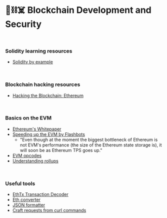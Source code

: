 # 🧱⛓☠️ Blockchain Development and Security

<br>

### Solidity learning resources

* [Solidity by example](https://solidity-by-example.org/)


<br>

### Blockchain hacking resources


* [Hacking the Blockchain: Ethereum](https://medium.com/immunefi/hacking-the-blockchain-an-ultimate-guide-4f34b33c6e8b)


<br>


### Basics on the EVM

* [Ethereum's Whitepaper](https://ethereum.org/en/whitepaper/)
* [Speeding up the EVM by Flashbots](https://writings.flashbots.net/research/speeding-up-evm-part-1/)
  * "Even though at the moment the biggest bottleneck of Ethereum is not EVM's performance (the size of the Ethereum state storage is), it will soon be as Ethereum TPS goes up." 
* [EVM opcodes](https://github.com/crytic/evm-opcodes)
* [Understanding rollups](https://barnabe.substack.com/p/understanding-rollup-economics-from?s=r)




<br>

### Useful tools

* [EthTx Transaction Decoder](https://ethtx.info/)
* [Eth converter](https://eth-converter.com/)
* [JSON formatter](https://jsonformatter.curiousconcept.com/)
* [Craft requests from curl commands](https://reqbin.com/)
